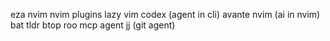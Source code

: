 eza
nvim
nvim plugins
lazy vim
codex (agent in cli)
avante nvim (ai in nvim)
bat
tldr
btop
roo mcp agent
jj (git agent)

